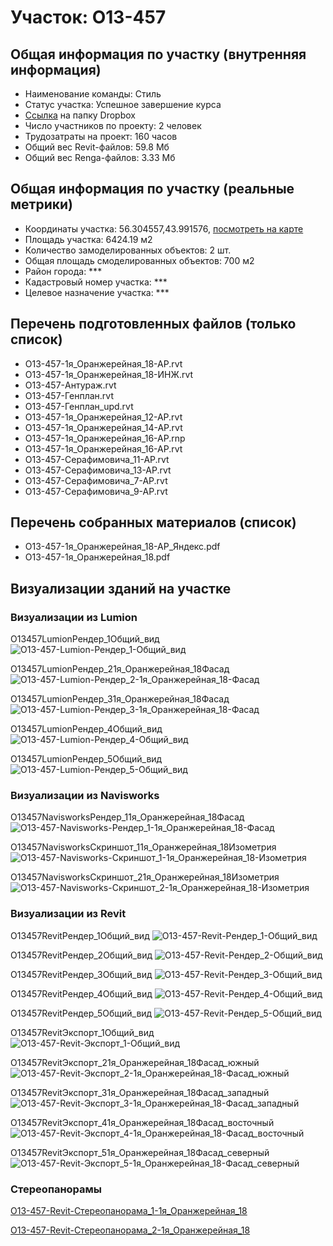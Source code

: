 # Участок: O13-457
## Общая информация по участку (внутренняя информация)
+ Наименование команды: Стиль
+ Статус участка: Успешное завершение курса
+ [Ссылка](https://www.dropbox.com/sh/wvvgv1nw1iqred9/AADh1boiuordMU_2B5HSOLAYa/O13_457?dl=0) на папку Dropbox
+ Число участников по проекту: 2 человек
+ Трудозатраты на проект: 160 часов
+ Общий вес Revit-файлов: 59.8 Мб
+ Общий вес Renga-файлов: 3.33 Мб
## Общая информация по участку (реальные метрики)
+ Координаты участка: 56.304557,43.991576, [посмотреть на карте](yandex.ru/maps/47/nizhny-novgorod/?ll=56.304557%2C43.991576&z=19)
+ Площадь участка: 6424.19 м2
+ Количество замоделированных объектов: 2 шт.
+ Общая площадь смоделированных объектов: 700 м2
+ Район города: *** 
+ Кадастровый номер участка: *** 
+ Целевое назначение участка: *** 
## Перечень подготовленных файлов (только список)
+ O13-457-1я_Оранжерейная_18-АР.rvt
+ O13-457-1я_Оранжерейная_18-ИНЖ.rvt
+ O13-457-Антураж.rvt
+ O13-457-Генплан.rvt
+ O13-457-Генплан_upd.rvt
+ О13-457-1я_Оранжерейная_12-АР.rvt
+ О13-457-1я_Оранжерейная_14-АР.rvt
+ О13-457-1я_Оранжерейная_16-АР.rnp
+ О13-457-1я_Оранжерейная_16-АР.rvt
+ О13-457-Серафимовича_11-АР.rvt
+ О13-457-Серафимовича_13-АР.rvt
+ О13-457-Серафимовича_7-АР.rvt
+ О13-457-Серафимовича_9-АР.rvt
## Перечень собранных материалов (список)
+ O13-457-1я_Оранжерейная_18-АР_Яндекс.pdf
+ O13-457-1я_Оранжерейная_18.pdf
## Визуализации зданий на участке
### Визуализации из Lumion
O13457LumionРендер_1Общий_вид
![O13-457-Lumion-Рендер_1-Общий_вид](/Images/O13_457/O13-457-Lumion-Рендер_1-Общий_вид_Compressed.jpg)

O13457LumionРендер_21я_Оранжерейная_18Фасад
![O13-457-Lumion-Рендер_2-1я_Оранжерейная_18-Фасад](/Images/O13_457/O13-457-Lumion-Рендер_2-1я_Оранжерейная_18-Фасад_Compressed.jpg)

O13457LumionРендер_31я_Оранжерейная_18Фасад
![O13-457-Lumion-Рендер_3-1я_Оранжерейная_18-Фасад](/Images/O13_457/O13-457-Lumion-Рендер_3-1я_Оранжерейная_18-Фасад_Compressed.jpg)

O13457LumionРендер_4Общий_вид
![O13-457-Lumion-Рендер_4-Общий_вид](/Images/O13_457/O13-457-Lumion-Рендер_4-Общий_вид_Compressed.jpg)

O13457LumionРендер_5Общий_вид
![O13-457-Lumion-Рендер_5-Общий_вид](/Images/O13_457/O13-457-Lumion-Рендер_5-Общий_вид_Compressed.jpg)

### Визуализации из Navisworks
O13457NavisworksРендер_11я_Оранжерейная_18Фасад
![O13-457-Navisworks-Рендер_1-1я_Оранжерейная_18-Фасад](/Images/O13_457/O13-457-Navisworks-Рендер_1-1я_Оранжерейная_18-Фасад_Compressed.jpg)

O13457NavisworksСкриншот_11я_Оранжерейная_18Изометрия
![O13-457-Navisworks-Скриншот_1-1я_Оранжерейная_18-Изометрия](/Images/O13_457/O13-457-Navisworks-Скриншот_1-1я_Оранжерейная_18-Изометрия_Compressed.jpg)

O13457NavisworksСкриншот_21я_Оранжерейная_18Изометрия
![O13-457-Navisworks-Скриншот_2-1я_Оранжерейная_18-Изометрия](/Images/O13_457/O13-457-Navisworks-Скриншот_2-1я_Оранжерейная_18-Изометрия_Compressed.jpg)

### Визуализации из Revit
O13457RevitРендер_1Общий_вид
![O13-457-Revit-Рендер_1-Общий_вид](/Images/O13_457/O13-457-Revit-Рендер_1-Общий_вид_Compressed.jpg)

O13457RevitРендер_2Общий_вид
![O13-457-Revit-Рендер_2-Общий_вид](/Images/O13_457/O13-457-Revit-Рендер_2-Общий_вид_Compressed.jpg)

O13457RevitРендер_3Общий_вид
![O13-457-Revit-Рендер_3-Общий_вид](/Images/O13_457/O13-457-Revit-Рендер_3-Общий_вид_Compressed.jpg)

O13457RevitРендер_4Общий_вид
![O13-457-Revit-Рендер_4-Общий_вид](/Images/O13_457/O13-457-Revit-Рендер_4-Общий_вид_Compressed.jpg)

O13457RevitРендер_5Общий_вид
![O13-457-Revit-Рендер_5-Общий_вид](/Images/O13_457/O13-457-Revit-Рендер_5-Общий_вид_Compressed.jpg)

O13457RevitЭкспорт_1Общий_вид
![O13-457-Revit-Экспорт_1-Общий_вид](/Images/O13_457/O13-457-Revit-Экспорт_1-Общий_вид_Compressed.jpg)

O13457RevitЭкспорт_21я_Оранжерейная_18Фасад_южный
![O13-457-Revit-Экспорт_2-1я_Оранжерейная_18-Фасад_южный](/Images/O13_457/O13-457-Revit-Экспорт_2-1я_Оранжерейная_18-Фасад_южный_Compressed.jpg)

O13457RevitЭкспорт_31я_Оранжерейная_18Фасад_западный
![O13-457-Revit-Экспорт_3-1я_Оранжерейная_18-Фасад_западный](/Images/O13_457/O13-457-Revit-Экспорт_3-1я_Оранжерейная_18-Фасад_западный_Compressed.jpg)

O13457RevitЭкспорт_41я_Оранжерейная_18Фасад_восточный
![O13-457-Revit-Экспорт_4-1я_Оранжерейная_18-Фасад_восточный](/Images/O13_457/O13-457-Revit-Экспорт_4-1я_Оранжерейная_18-Фасад_восточный_Compressed.jpg)

O13457RevitЭкспорт_51я_Оранжерейная_18Фасад_северный
![O13-457-Revit-Экспорт_5-1я_Оранжерейная_18-Фасад_северный](/Images/O13_457/O13-457-Revit-Экспорт_5-1я_Оранжерейная_18-Фасад_северный_Compressed.jpg)

### Стереопанорамы
[O13-457-Revit-Стереопанорама_1-1я_Оранжерейная_18](https://pano.autodesk.com/pano.html?url=jpgs/37bb48e6-178e-46d2-9a31-2984a7851727&version=2)

[O13-457-Revit-Стереопанорама_2-1я_Оранжерейная_18](https://pano.autodesk.com/pano.html?url=jpgs/4acce1fe-95fe-458f-b728-a1ae0d7c6eca&version=2)

